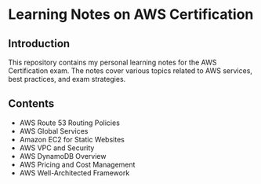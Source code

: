 # Learning Notes on AWS Certification

## Introduction

This repository contains my personal learning notes for the AWS Certification exam. The notes cover various topics related to AWS services, best practices, and exam strategies.

## Contents

- AWS Route 53 Routing Policies
- AWS Global Services
- Amazon EC2 for Static Websites
- AWS VPC and Security
- AWS DynamoDB Overview
- AWS Pricing and Cost Management
- AWS Well-Architected Framework
